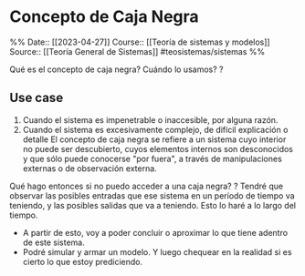 # Concepto de Caja Negra

%%
Date:: [[2023-04-27]]
Course:: [[Teoría de sistemas y modelos]]
Source:: [[Teoría General de Sistemas]]
#teosistemas/sistemas 
%%


Qué es el concepto de caja negra? Cuándo lo usamos?
?
## Use case
1. Cuando el sistema es impenetrable o inaccesible, por alguna razón.
2. Cuando el sistema es excesivamente complejo, de difícil explicación o detalle 
El concepto de caja negra se refiere a un sistema cuyo interior no puede ser descubierto, cuyos elementos internos son desconocidos y que sólo puede conocerse "por fuera", a través de manipulaciones externas o de observación externa.
<!--SR:!2023-05-09,3,250-->

Qué hago entonces si no puedo acceder a una caja negra? 
?
Tendré que observar las posibles entradas que ese sistema en un período de tiempo va teniendo, y las posibles salidas que va a teniendo. Esto lo haré a lo largo del tiempo.
- A partir de esto, voy a poder concluir o aproximar lo que tiene adentro de este sistema.
- Podré simular y armar un modelo. Y luego chequear en la realidad si es cierto lo que estoy prediciendo.
<!--SR:!2023-05-10,4,270-->

